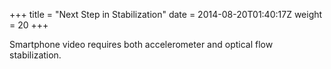 +++
title = "Next Step in Stabilization"
date = 2014-08-20T01:40:17Z
weight = 20
+++

Smartphone video requires both accelerometer and optical flow stabilization.
